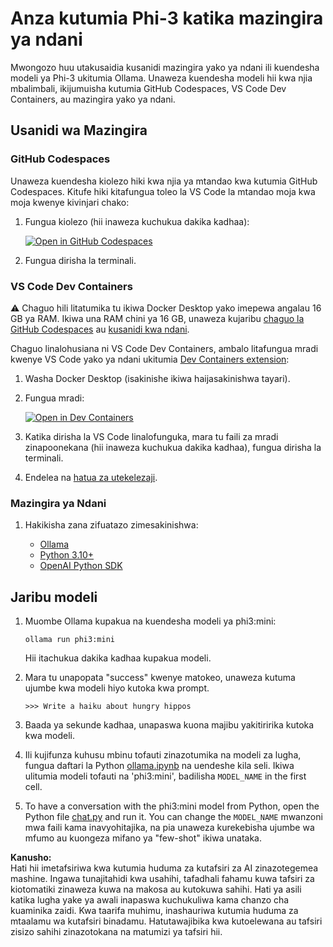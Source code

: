 # Anza kutumia Phi-3 katika mazingira ya ndani

Mwongozo huu utakusaidia kusanidi mazingira yako ya ndani ili kuendesha modeli ya Phi-3 ukitumia Ollama. Unaweza kuendesha modeli hii kwa njia mbalimbali, ikijumuisha kutumia GitHub Codespaces, VS Code Dev Containers, au mazingira yako ya ndani.

## Usanidi wa Mazingira

### GitHub Codespaces

Unaweza kuendesha kiolezo hiki kwa njia ya mtandao kwa kutumia GitHub Codespaces. Kitufe hiki kitafungua toleo la VS Code la mtandao moja kwa moja kwenye kivinjari chako:

1. Fungua kiolezo (hii inaweza kuchukua dakika kadhaa):

    [![Open in GitHub Codespaces](https://github.com/codespaces/badge.svg)](https://codespaces.new/microsoft/phi-3cookbook)

2. Fungua dirisha la terminali.

### VS Code Dev Containers

⚠️ Chaguo hili litatumika tu ikiwa Docker Desktop yako imepewa angalau 16 GB ya RAM. Ikiwa una RAM chini ya 16 GB, unaweza kujaribu [chaguo la GitHub Codespaces](../../../../../md/01.Introduction/01) au [kusanidi kwa ndani](../../../../../md/01.Introduction/01).

Chaguo linalohusiana ni VS Code Dev Containers, ambalo litafungua mradi kwenye VS Code yako ya ndani ukitumia [Dev Containers extension](https://marketplace.visualstudio.com/items?itemName=ms-vscode-remote.remote-containers):

1. Washa Docker Desktop (isakinishe ikiwa haijasakinishwa tayari).
2. Fungua mradi:

    [![Open in Dev Containers](https://img.shields.io/static/v1?style=for-the-badge&label=Dev%20Containers&message=Open&color=blue&logo=visualstudiocode)](https://vscode.dev/redirect?url=vscode://ms-vscode-remote.remote-containers/cloneInVolume?url=https://github.com/microsoft/phi-3cookbook)

3. Katika dirisha la VS Code linalofunguka, mara tu faili za mradi zinapoonekana (hii inaweza kuchukua dakika kadhaa), fungua dirisha la terminali.
4. Endelea na [hatua za utekelezaji](../../../../../md/01.Introduction/01).

### Mazingira ya Ndani

1. Hakikisha zana zifuatazo zimesakinishwa:

    * [Ollama](https://ollama.com/)
    * [Python 3.10+](https://www.python.org/downloads/)
    * [OpenAI Python SDK](https://pypi.org/project/openai/)

## Jaribu modeli

1. Muombe Ollama kupakua na kuendesha modeli ya phi3:mini:

    ```shell
    ollama run phi3:mini
    ```

    Hii itachukua dakika kadhaa kupakua modeli.

2. Mara tu unapopata "success" kwenye matokeo, unaweza kutuma ujumbe kwa modeli hiyo kutoka kwa prompt.

    ```shell
    >>> Write a haiku about hungry hippos
    ```

3. Baada ya sekunde kadhaa, unapaswa kuona majibu yakitiririka kutoka kwa modeli.

4. Ili kujifunza kuhusu mbinu tofauti zinazotumika na modeli za lugha, fungua daftari la Python [ollama.ipynb](../../../../../code/01.Introduce/ollama.ipynb) na uendeshe kila seli. Ikiwa ulitumia modeli tofauti na 'phi3:mini', badilisha `MODEL_NAME` in the first cell.

5. To have a conversation with the phi3:mini model from Python, open the Python file [chat.py](../../../../../code/01.Introduce/chat.py) and run it. You can change the `MODEL_NAME` mwanzoni mwa faili kama inavyohitajika, na pia unaweza kurekebisha ujumbe wa mfumo au kuongeza mifano ya "few-shot" ikiwa unataka.

**Kanusho:**  
Hati hii imetafsiriwa kwa kutumia huduma za kutafsiri za AI zinazotegemea mashine. Ingawa tunajitahidi kwa usahihi, tafadhali fahamu kuwa tafsiri za kiotomatiki zinaweza kuwa na makosa au kutokuwa sahihi. Hati ya asili katika lugha yake ya awali inapaswa kuchukuliwa kama chanzo cha kuaminika zaidi. Kwa taarifa muhimu, inashauriwa kutumia huduma za mtaalamu wa kutafsiri binadamu. Hatutawajibika kwa kutoelewana au tafsiri zisizo sahihi zinazotokana na matumizi ya tafsiri hii.